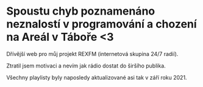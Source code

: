 # Spoustu chyb poznamenáno neznalostí v programování a chození na Areál v Táboře <3

Dřívější web pro můj projekt REXFM (internetová skupina 24/7 radií).

Ztratil jsem motivaci a nevím jak rádio dostat do širšího publika.

Všechny playlisty byly naposledy aktualizované asi tak v září roku 2021.
